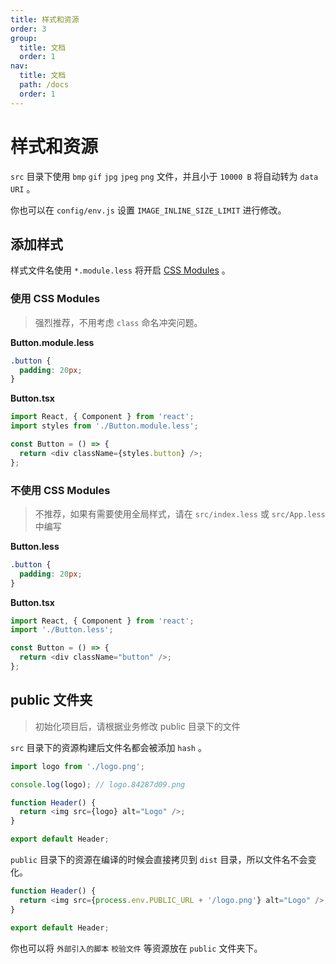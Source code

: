 ```yaml
---
title: 样式和资源
order: 3
group:
  title: 文档
  order: 1
nav:
  title: 文档
  path: /docs
  order: 1
---
```


# 样式和资源

`src` 目录下使用 `bmp` `gif` `jpg` `jpeg` `png` 文件，并且小于 `10000 B` 将自动转为 `data URI` 。

你也可以在 `config/env.js` 设置 `IMAGE_INLINE_SIZE_LIMIT` 进行修改。

## 添加样式

样式文件名使用 `*.module.less` 将开启 [CSS Modules] 。

### 使用 CSS Modules

> 强烈推荐，不用考虑 `class` 命名冲突问题。

**Button.module.less**

```css
.button {
  padding: 20px;
}
```

**Button.tsx**

```typescript
import React, { Component } from 'react';
import styles from './Button.module.less';

const Button = () => {
  return <div className={styles.button} />;
};
```

### 不使用 CSS Modules

> 不推荐，如果有需要使用全局样式，请在 `src/index.less` 或 `src/App.less` 中编写

**Button.less**

```css
.button {
  padding: 20px;
}
```

**Button.tsx**

```typescript
import React, { Component } from 'react';
import './Button.less';

const Button = () => {
  return <div className="button" />;
};
```

## public 文件夹

> 初始化项目后，请根据业务修改 public 目录下的文件

`src` 目录下的资源构建后文件名都会被添加 `hash` 。

```typescript
import logo from './logo.png';

console.log(logo); // logo.84287d09.png

function Header() {
  return <img src={logo} alt="Logo" />;
}

export default Header;
```

`public` 目录下的资源在编译的时候会直接拷贝到 `dist` 目录，所以文件名不会变化。

```typescript
function Header() {
  return <img src={process.env.PUBLIC_URL + '/logo.png'} alt="Logo" />;
}

export default Header;
```

你也可以将 `外部引入的脚本` `校验文件` 等资源放在 `public` 文件夹下。

[css modules]: https://github.com/css-modules/css-modules
